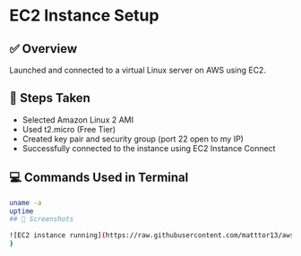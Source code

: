 # EC2 Instance Setup

## ✅ Overview
Launched and connected to a virtual Linux server on AWS using EC2.

## 🔧 Steps Taken
- Selected Amazon Linux 2 AMI
- Used t2.micro (Free Tier)
- Created key pair and security group (port 22 open to my IP)
- Successfully connected to the instance using EC2 Instance Connect

## 💻 Commands Used in Terminal
```bash
uname -a
uptime
## 📸 Screenshots

![EC2 instance running](https://raw.githubusercontent.com/matttor13/aws-learning-portfolio/main/EC2%20%20instance%20running%20.png
)
